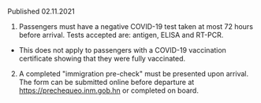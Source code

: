 Published 02.11.2021
1. Passengers must have a negative COVID-19 test taken at most 72 hours before arrival. Tests accepted are: antigen, ELISA and RT-PCR.
- This does not apply to passengers with a COVID-19 vaccination certificate showing that they were fully vaccinated.
2. A completed "immigration pre-check" must be presented upon arrival. The form can be submitted online before departure at <a href="https://prechequeo.inm.gob.hn">https://prechequeo.inm.gob.hn</a> or completed on board.